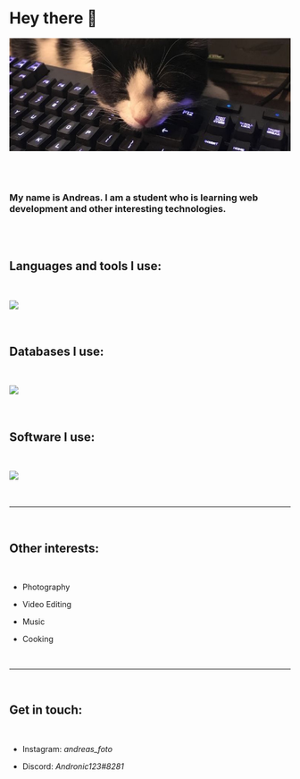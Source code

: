 <h1> Hey there 👋 </h1>

<img src= "./resources/banner.jpg">

<br><br>

### My name is Andreas. I am a student who is learning web development and other interesting technologies.

<br><br>

## Languages and tools I use:

<br>

![](https://skills.thijs.gg/icons?i=js,html,css,sass,react,electron,express,git)

<br>

## Databases I use:

<br>

![](https://skills.thijs.gg/icons?i=mongodb,postgres)

<br>

## Software I use:

<br>

![](https://skills.thijs.gg/icons?i=vscode,figma,wordpress)

<br><hr><br>

## Other interests:

<br>

- Photography

- Video Editing

- Music

- Cooking

<br><hr><br>

## Get in touch:

<br>

- Instagram: <i>andreas_foto</i>

- Discord: <i>Andronic123#8281</i>
